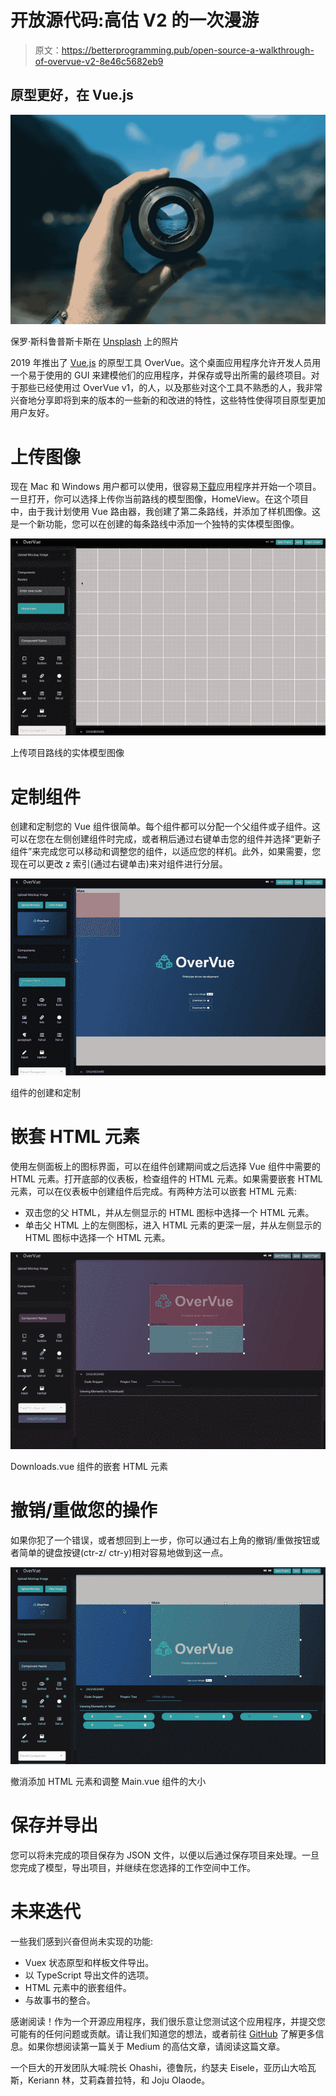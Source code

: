 # 开放源代码:高估 V2 的一次漫游

> 原文：<https://betterprogramming.pub/open-source-a-walkthrough-of-overvue-v2-8e46c5682eb9>

## 原型更好，在 Vue.js

![](img/094a2150d555e67f540b5a3eeb738d3d.png)

保罗·斯科鲁普斯卡斯在 [Unsplash](/?utm_source=unsplash&utm_medium=referral&utm_content=creditCopyText) 上的照片

2019 年推出了 [Vue.js](https://vuejs.org/) 的原型工具 OverVue。这个桌面应用程序允许开发人员用一个易于使用的 GUI 来建模他们的应用程序，并保存或导出所需的最终项目。对于那些已经使用过 OverVue v1，的人，以及那些对这个工具不熟悉的人，我非常兴奋地分享即将到来的版本的一些新的和改进的特性，这些特性使得项目原型更加用户友好。

# **上传图像**

现在 Mac 和 Windows 用户都可以使用，很容易[下载](https://www.overvue.io/)应用程序并开始一个项目。一旦打开，你可以选择上传你当前路线的模型图像，HomeView。在这个项目中，由于我计划使用 Vue 路由器，我创建了第二条路线，并添加了样机图像。这是一个新功能，您可以在创建的每条路线中添加一个独特的实体模型图像。

![](img/9518beb19913f767e383aae89ff13e37.png)

上传项目路线的实体模型图像

# **定制组件**

创建和定制您的 Vue 组件很简单。每个组件都可以分配一个父组件或子组件。这可以在您在左侧创建组件时完成，或者稍后通过右键单击您的组件并选择“更新子组件”来完成您可以移动和调整您的组件，以适应您的样机。此外，如果需要，您现在可以更改 z 索引(通过右键单击)来对组件进行分层。

![](img/30c7e861491e368e912a2b122e9b3f40.png)

组件的创建和定制

# **嵌套 HTML 元素**

使用左侧面板上的图标界面，可以在组件创建期间或之后选择 Vue 组件中需要的 HTML 元素。打开底部的仪表板，检查组件的 HTML 元素。如果需要嵌套 HTML 元素，可以在仪表板中创建组件后完成。有两种方法可以嵌套 HTML 元素:

*   双击您的父 HTML，并从左侧显示的 HTML 图标中选择一个 HTML 元素。
*   单击父 HTML 上的左侧图标，进入 HTML 元素的更深一层，并从左侧显示的 HTML 图标中选择一个 HTML 元素。

![](img/005f9e08cc3ab725dca2a8aa8a8fb378.png)

Downloads.vue 组件的嵌套 HTML 元素

# **撤销/重做您的操作**

如果你犯了一个错误，或者想回到上一步，你可以通过右上角的撤销/重做按钮或者简单的键盘按键(ctr-z/ ctr-y)相对容易地做到这一点。

![](img/99509e26e182bd2c484870b0179286a8.png)

撤消添加 HTML 元素和调整 Main.vue 组件的大小

# **保存并导出**

您可以将未完成的项目保存为 JSON 文件，以便以后通过保存项目来处理。一旦您完成了模型，导出项目，并继续在您选择的工作空间中工作。

# **未来迭代**

一些我们感到兴奋但尚未实现的功能:

*   Vuex 状态原型和样板文件导出。
*   以 TypeScript 导出文件的选项。
*   HTML 元素中的嵌套组件。
*   与故事书的整合。

感谢阅读！作为一个开源应用程序，我们很乐意让您测试这个应用程序，并提交您可能有的任何问题或贡献。请让我们知道您的想法，或者前往 [GitHub](https://github.com/open-source-labs/OverVue) 了解更多信息。如果你想阅读第一篇关于 Medium 的高估文章，请阅读这篇文章。

一个巨大的开发团队大喊:院长 Ohashi，德鲁阮，约瑟夫 Eisele，亚历山大哈瓦斯，Keriann 林，艾莉森普拉特，和 Joju Olaode。